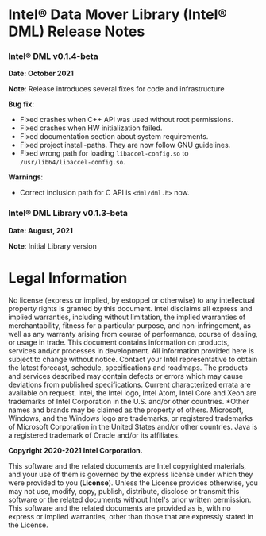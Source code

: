 Intel® Data Mover Library (Intel® DML) Release Notes
===============================================================================

### Intel® DML v0.1.4-beta

**Date: October 2021**

**Note**: Release introduces several fixes for code and infrastructure

**Bug fix**:
* Fixed crashes when C++ API was used without root permissions.
* Fixed crashes when HW initialization failed.
* Fixed documentation section about system requirements.
* Fixed project install-paths. They are now follow GNU guidelines.
* Fixed wrong path for loading `libaccel-config.so` to `/usr/lib64/libaccel-config.so`.

**Warnings**:
* Correct inclusion path for C API is `<dml/dml.h>` now.


### Intel® DML Library v0.1.3-beta

**Date: August, 2021**

**Note**: Initial Library version

Legal Information
=================

No license (express or implied, by estoppel or otherwise) to any
intellectual property rights is granted by this document.
Intel disclaims all express and implied warranties, including without limitation, the implied warranties of merchantability, fitness for a particular purpose, and non-infringement, as well as any warranty arising from course of performance, course of dealing, or usage in trade. This document contains information on products, services and/or processes in development. All information provided here is subject to change without notice. Contact your Intel representative to obtain the latest forecast, schedule, specifications and
roadmaps. The products and services described may contain defects or errors which may cause deviations from published specifications. Current characterized errata are available on request. Intel, the Intel logo, Intel Atom, Intel Core and Xeon are trademarks of Intel Corporation in the U.S. and/or other countries.
\*Other names and brands may be claimed as the property of others. Microsoft, Windows, and the Windows logo are trademarks, or registered trademarks of Microsoft Corporation in the United States and/or other countries. Java is a registered trademark of Oracle and/or its affiliates.

**Copyright 2020-2021 Intel Corporation.**

This software and the related documents are Intel copyrighted materials, and your use of them is governed by the express license under which they were provided to you (**License**). Unless the License provides otherwise, you may not use, modify, copy, publish, distribute, disclose or transmit this software or the related documents without Intel's prior written permission. This software and the related documents are provided as is, with no express or implied warranties, other than those that are expressly stated in the License.

